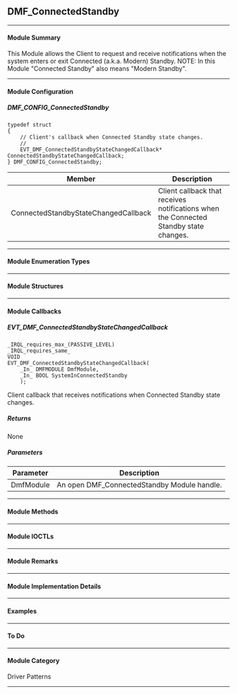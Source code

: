 ## DMF_ConnectedStandby

-----------------------------------------------------------------------------------------------------------------------------------

#### Module Summary

This Module allows the Client to request and receive notifications when the system enters or exit Connected (a.k.a. Modern) Standby.
NOTE: In this Module "Connected Standby" also means "Modern Standby".

-----------------------------------------------------------------------------------------------------------------------------------

#### Module Configuration

##### DMF_CONFIG_ConnectedStandby
````
typedef struct
{
    // Client's callback when Connected Standby state changes.
    //
    EVT_DMF_ConnectedStandbyStateChangedCallback* ConnectedStandbyStateChangedCallback;
} DMF_CONFIG_ConnectedStandby;
````

Member | Description
----|----
ConnectedStandbyStateChangedCallback | Client callback that receives notifications when the Connected Standby state changes.

-----------------------------------------------------------------------------------------------------------------------------------

#### Module Enumeration Types

-----------------------------------------------------------------------------------------------------------------------------------

#### Module Structures

-----------------------------------------------------------------------------------------------------------------------------------

#### Module Callbacks

##### EVT_DMF_ConnectedStandbyStateChangedCallback
````
_IRQL_requires_max_(PASSIVE_LEVEL)
_IRQL_requires_same_
VOID
EVT_DMF_ConnectedStandbyStateChangedCallback(
    _In_ DMFMODULE DmfModule,
    _In_ BOOL SystemInConnectedStandby
    );
````

Client callback that receives notifications when Connected Standby state changes.

##### Returns

None

##### Parameters
Parameter | Description
----|----
DmfModule | An open DMF_ConnectedStandby Module handle.

-----------------------------------------------------------------------------------------------------------------------------------

#### Module Methods
-----------------------------------------------------------------------------------------------------------------------------------

#### Module IOCTLs

-----------------------------------------------------------------------------------------------------------------------------------

#### Module Remarks

-----------------------------------------------------------------------------------------------------------------------------------

#### Module Implementation Details

-----------------------------------------------------------------------------------------------------------------------------------

#### Examples

-----------------------------------------------------------------------------------------------------------------------------------

#### To Do

-----------------------------------------------------------------------------------------------------------------------------------

#### Module Category

Driver Patterns

-----------------------------------------------------------------------------------------------------------------------------------

